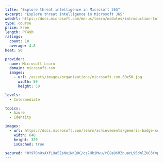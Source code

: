 ```yaml
---
title: "Explore threat intelligence in Microsoft 365"
excerpt: "Explore threat intelligence in Microsoft 365"
webUrl: https://docs.microsoft.com/en-us/learn/modules/introduction-to-microsoft-365-threat-intelligence/
type: course
price: Free
length: PT49M
ratings:
  count: 10
  average: 4.8
heat: 50

provider:
  name: Microsoft Learn
  domain: microsoft.com
  images:
    - url: /assets/images/organizations/microsoft.com-50x50.jpg
      width: 50
      height: 50

levels:
  - Intermediate

topics:
  - Azure
  - Identity

images:
  - url: https://docs.microsoft.com/learn/achievements/generic-badge-social.png
    width: 640
    height: 320
    isCached: true

secured: "0Y970nOsAXfL8a5ZsNoiNKQ0C/cz7UbiMwu/rE8aO6MZnuarL95dnlZUO3Yvpyi3njxOPW9BVNvzoNlqSdPcHglptMz14HVnOGeBymURCzAMabKp1ymy2ALLt6QwNXBOffEC2TWoS6c3gyFLxjVvPexIu9wbnqp8QRYtLqAbqt68UEqduYHp78ZHeNTBTefs/s9i/RbjM0e+6/tRkQKoose6zPKzicTF+ldiVVQG9GWFgFbUgrGobBD9V+Kx/Q3kvUvv+iJwl70X9er6Gp5S0wAkcaC5MBI3sYMufBqMysZPaMXzID1VJ1EfKHlgG9d5Q0AeCDpls3A6sVdBPxq8iH1chG2XmA+I8AUwZmZRziodfxDA9pv+AtFvpFsEj7Y23TF+OH0poNcqfOcT+67Y93mDSLyt9n9dq7dovnJ6wKg=;+c/10VVHVpyahKUzZECQrw=="
---
```


